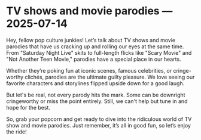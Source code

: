 # TV shows and movie parodies — 2025-07-14

Hey, fellow pop culture junkies! Let’s talk about TV shows and movie parodies that have us cracking up and rolling our eyes at the same time. From "Saturday Night Live" skits to full-length flicks like "Scary Movie" and "Not Another Teen Movie," parodies have a special place in our hearts.

Whether they’re poking fun at iconic scenes, famous celebrities, or cringe-worthy clichés, parodies are the ultimate guilty pleasure. We love seeing our favorite characters and storylines flipped upside down for a good laugh.

But let's be real, not every parody hits the mark. Some can be downright cringeworthy or miss the point entirely. Still, we can't help but tune in and hope for the best.

So, grab your popcorn and get ready to dive into the ridiculous world of TV show and movie parodies. Just remember, it’s all in good fun, so let’s enjoy the ride!